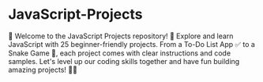 # JavaScript-Projects
🚀 Welcome to the JavaScript Projects repository! 🌟 Explore and learn JavaScript with 25 beginner-friendly projects. From a To-Do List App ✅ to a Snake Game 🐍, each project comes with clear instructions and code samples. Let's level up our coding skills together and have fun building amazing projects! 💪😊
